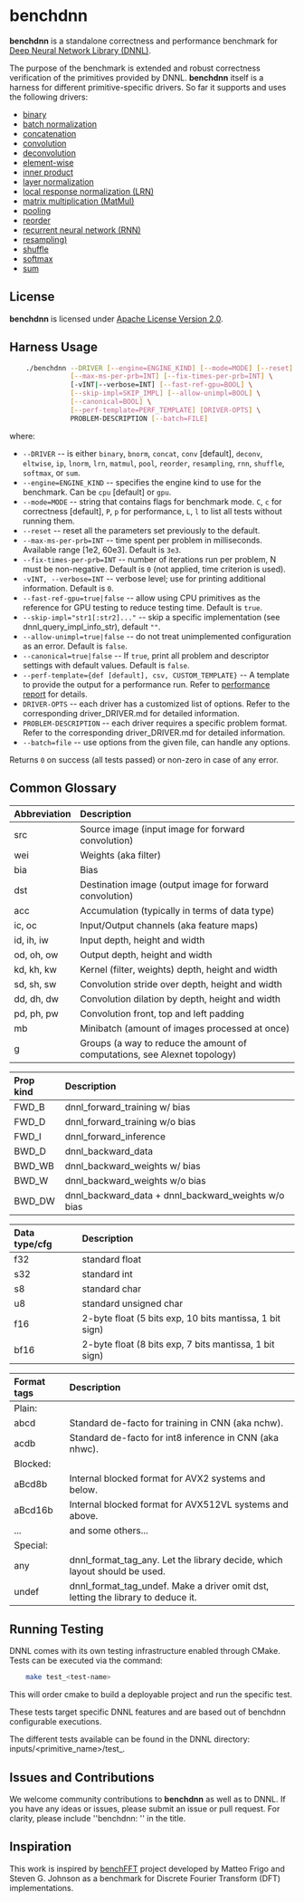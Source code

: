 # benchdnn

**benchdnn** is a standalone correctness and performance benchmark for
[Deep Neural Network Library (DNNL)](https://github.com/intel/mkl-dnn).

The purpose of the benchmark is extended and robust correctness verification of
the primitives provided by DNNL.
**benchdnn** itself is a harness for different primitive-specific drivers.
So far it supports and uses the following drivers:
* [binary](doc/driver_binary.md)
* [batch normalization](doc/driver_bnorm.md)
* [concatenation](doc/driver_concat.md)
* [convolution](doc/driver_conv.md)
* [deconvolution](doc/driver_conv.md)
* [element-wise](doc/driver_eltwise.md)
* [inner product](doc/driver_ip.md)
* [layer normalization](doc/driver_lnorm.md)
* [local response normalization (LRN)](doc/driver_lrn.md)
* [matrix multiplication (MatMul)](doc/driver_matmul.md)
* [pooling](doc/driver_pool.md)
* [reorder](doc/driver_reorder.md)
* [recurrent neural network (RNN)](doc/driver_rnn.md)
* [resampling)](doc/driver_resampling.md)
* [shuffle](doc/driver_shuffle.md)
* [softmax](doc/driver_softmax.md)
* [sum](doc/driver_sum.md)

## License
**benchdnn** is licensed under
[Apache License Version 2.0](http://www.apache.org/licenses/LICENSE-2.0).

## Harness Usage
``` sh
    ./benchdnn --DRIVER [--engine=ENGINE_KIND] [--mode=MODE] [--reset] \
               [--max-ms-per-prb=INT] [--fix-times-per-prb=INT] \
               [-vINT|--verbose=INT] [--fast-ref-gpu=BOOL] \
               [--skip-impl=SKIP_IMPL] [--allow-unimpl=BOOL] \
               [--canonical=BOOL] \
               [--perf-template=PERF_TEMPLATE] [DRIVER-OPTS] \
               PROBLEM-DESCRIPTION [--batch=FILE]
```

where:

 - `--DRIVER` -- is either `binary`, `bnorm`, `concat`, `conv` [default],
            `deconv`, `eltwise`, `ip`, `lnorm`, `lrn`, `matmul`, `pool`,
            `reorder`, `resampling`, `rnn`, `shuffle`, `softmax`, or `sum`.
 - `--engine=ENGINE_KIND` -- specifies the engine kind to use for the benchmark.
            Can be `cpu` [default] or `gpu`.
 - `--mode=MODE` -- string that contains flags for benchmark mode.
            `C`, `c` for correctness [default], `P`, `p` for performance, `L`,
            `l` to list all tests without running them.
 - `--reset` -- reset all the parameters set previously to the default.
 - `--max-ms-per-prb=INT` -- time spent per problem in milliseconds.
            Available range [1e2, 60e3]. Default is `3e3`.
 - `--fix-times-per-prb=INT` -- number of iterations run per problem, N must be
            non-negative. Default is `0` (not applied, time criterion is used).
 - `-vINT, --verbose=INT` -- verbose level; use for printing additional
            information. Default is `0`.
 - `--fast-ref-gpu=true|false` -- allow using CPU primitives as the reference
            for GPU testing to reduce testing time. Default is `true`.
 - `--skip-impl="str1[:str2]..."` -- skip a specific implementation
            (see dnnl_query_impl_info_str), default `""`.
 - `--allow-unimpl=true|false` -- do not treat unimplemented configuration
            as an error. Default is `false`.
 - `--canonical=true|false` -- If `true`, print all problem and descriptor
            settings with default values. Default is `false`.
 - `--perf-template={def [default], csv, CUSTOM_TEMPLATE}` -- A template to
            provide the output for a performance run. Refer to
            [performance report](doc/knobs_perf_report.md) for details.
 - `DRIVER-OPTS` -- each driver has a customized list of options. Refer to
            the corresponding driver_DRIVER.md for detailed information.
 - `PROBLEM-DESCRIPTION` -- each driver requires a specific problem format.
            Refer to the corresponding driver_DRIVER.md for detailed
            information.
 - `--batch=file` -- use options from the given file, can handle any options.

Returns `0` on success (all tests passed) or non-zero in case of any error.

## Common Glossary

|Abbreviation   | Description
|:---           |:---
| src           | Source image (input image for forward convolution)
| wei           | Weights (aka filter)
| bia           | Bias
| dst           | Destination image (output image for forward convolution)
| acc           | Accumulation (typically in terms of data type)
| ic, oc        | Input/Output channels (aka feature maps)
| id, ih, iw    | Input depth, height and width
| od, oh, ow    | Output depth, height and width
| kd, kh, kw    | Kernel (filter, weights) depth, height and width
| sd, sh, sw    | Convolution stride over depth, height and width
| dd, dh, dw    | Convolution dilation by depth, height and width
| pd, ph, pw    | Convolution front, top and left padding
| mb            | Minibatch (amount of images processed at once)
| g             | Groups (a way to reduce the amount of computations, see Alexnet topology)

|Prop kind      | Description
|:---           |:---
| FWD_B         | dnnl_forward_training w/ bias
| FWD_D         | dnnl_forward_training w/o bias
| FWD_I         | dnnl_forward_inference
| BWD_D         | dnnl_backward_data
| BWD_WB        | dnnl_backward_weights w/ bias
| BWD_W         | dnnl_backward_weights w/o bias
| BWD_DW        | dnnl_backward_data + dnnl_backward_weights w/o bias

|Data type/cfg  | Description
|:---           |:---
| f32           | standard float
| s32           | standard int
| s8            | standard char
| u8            | standard unsigned char
| f16           | 2-byte float (5 bits exp, 10 bits mantissa, 1 bit sign)
| bf16          | 2-byte float (8 bits exp,  7 bits mantissa, 1 bit sign)

|Format tags    | Description
|:---           |:---
| Plain:        |
|  abcd         | Standard de-facto for training in CNN (aka nchw).
|  acdb         | Standard de-facto for int8 inference in CNN (aka nhwc).
| Blocked:      |
|  aBcd8b       | Internal blocked format for AVX2 systems and below.
|  aBcd16b      | Internal blocked format for AVX512VL systems and above.
|  ...          | and some others...
| Special:      |
|  any          | dnnl_format_tag_any. Let the library decide, which layout should be used.
|  undef        | dnnl_format_tag_undef. Make a driver omit dst, letting the library to deduce it.

## Running Testing

DNNL comes with its own testing infrastructure enabled through CMake. Tests
can be executed via the command:
``` sh
    make test_<test-name>
```
This will order cmake to build a deployable project and run the specific test.

These tests target specific DNNL features and are based out of benchdnn
configurable executions.

The different tests available can be found in the DNNL directory:
inputs/<primitive_name>/test_<target>.

## Issues and Contributions

We welcome community contributions to **benchdnn** as well as to DNNL.
If you have any ideas or issues, please submit an issue or pull request. For
clarity, please include ''benchdnn: '' in the title.


## Inspiration

This work is inspired by [benchFFT](http://www.fftw.org/benchfft/) project
developed by Matteo Frigo and Steven G. Johnson as a benchmark for
Discrete Fourier Transform (DFT) implementations.
